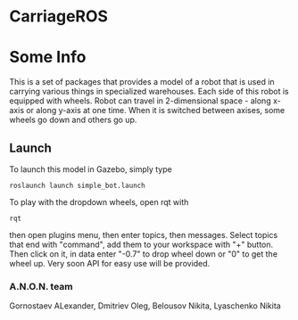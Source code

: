 # CarriageROS

# Some Info
This is a set of packages that provides a model of a robot that is used in carrying various things in specialized warehouses. 
Each side of this robot is equipped with wheels. Robot can travel in 2-dimensional space - along x-axis or along y-axis at one time. When it is switched between axises, some wheels go down and others go up.

## Launch
To launch this model in Gazebo, simply type
```
roslaunch launch simple_bot.launch
```
To play with the dropdown wheels, open rqt with
```
rqt
```
then open plugins menu, then enter topics, then messages. Select topics that end with "command", add them to your workspace with "+" button. Then click on it, in data enter "-0.7" to drop wheel down or "0" to get the wheel up.
Very soon API for easy use will be provided.

### A.N.O.N. team
Gornostaev ALexander,
Dmitriev Oleg,
Belousov Nikita,
Lyaschenko Nikita

